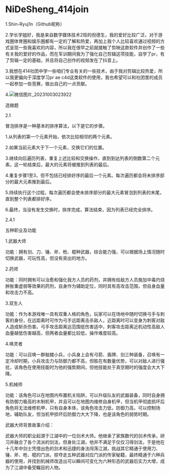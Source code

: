 # NiDeSheng_414join

1.Shin-Ryuj1n（Github昵称）

2.学长学姐好，我是来自数字媒体技术2班的倪德生，我的爱好比较广泛，对于游戏圈体育圈和娱乐圈都有一定的了解和热爱，再加上我个人比较喜欢通过视频的方式呈现一些我喜欢的内容，所以我在很早之前就接触了剪映这款软件并创作了一些有关我的爱好的作品，而在军训期间我为了强化自己剪辑这项技能，自学了pr，有了剪辑一定的基础，并且将自己创作的视频发在了抖音上。

3.我想在414社团中学一些咱们专业有关的一些技术，由于我对剪辑比较热爱，所以我更偏向于深度学习pr ae c4d这类软件的使用，我也希望可以和社团里的成员一起参加一些竞赛，做出自己的一点贡献。

4.![微信图片_20231003023922](C:\Users\win11\Desktop\微信图片_20231003023922.jpg)

选做题

2.1

冒泡排序是一种基本的排序算法，以下是它的步骤。

1.从列表的第一个元素开始，依次比较相邻的两个元素。

2.如果当前元素大于下一个元素，交换它们的位置。

3.继续向后遍历列表，重复上述比较和交换操作，直到到达列表的倒数第二个元素。这一轮结束后，最大的元素将被推到列表的最后。

4.重复步骤1至3，但不包括已经排好序的最后一个元素。每次遍历都会将未排序部分的最大元素推到最后。

5.持续执行这个过程，每次遍历都会使未排序部分的最大元素冒泡到列表的末尾，直到整个列表都排好序。

6.最终，当没有发生交换时，排序完成，算法结束，因为列表已经完全排序。

2.4.1

五种职业及功能

1.武器大师

功能：拥有剑、刀、锤、斧、枪、棍种武器，综合能力强，可以根据场上情况随时切换武器，可玩性高，但没有突出的地方。

2.药师

功能：同时拥有可以治愈和强化我方人员的药剂，并拥有给敌方人员施加中毒灼烧肿胀重虚弱等效果的药剂，自身作为辅助定位，同时具有高攻击范围，但自身血量和攻击力不高。

3.双生人

功能：作为本游戏唯一具有双重人格的角色，玩家可以在场地中随时切换弓手与刺客的身份，在远距离时可作为弓手远距离击杀敌人，近距离时可以变身为刺客对敌人造成斩杀伤害。弓手攻击距离远范围低伤害适中，刺客攻击距离近机动性高敌人血量越低伤害越高，但两者血量都比较低，操作难度较高。

4.唤灵者

功能：可以召唤一群骷髅小兵，小兵身上会有弓箭、盾牌、剑三种装备，召唤有一定冷却时期，小兵攻击力与防御力都不高，但胜在有数量优势，可以对敌人进行骚扰，该角色在使用技能时为他的强势期间，但他技能处于真空期时的强度会大大下降。

5.机械师

功能：该角色可以在地图内布置机关陷阱，可以升级队友的武器装备，同时自身拥有防御力极高的木制机甲，并且可以在地图内维修自身机甲，但当机甲彻底损坏后角色将无法维修机甲，只有自身本体，该角色攻击力低，防御力高，可以控制场地，辅助队友，但当机甲损坏后防御力大大下降，也是该角色的弱势时期。

武器大师背景故事介绍：

武器大师的职业起源于江湖中的一位剑术大师。他继承了家族数代的剑术传承，研习并融合了各个流派的剑法，但身处江湖，他并不满足于仅仅习得剑法，于是他在十几年中剑士凭借出色的剑术和迅捷的身法闯荡江湖，挑战其它精通于使用刀、锤、斧、枪、棍的门派，掠夺走五种武器对应门派的传家秘籍，最终精通于六种兵器的使用，并找到机械师改造出可以瞬间可变化为六种形态的武器后实力大增，成为了江湖中备受瞩目的人物。

